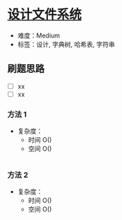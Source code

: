 # [设计文件系统](https://leetcode-cn.com/problems/design-file-system/)

- 难度：Medium
- 标签：设计, 字典树, 哈希表, 字符串

## 刷题思路

- [ ] xx
- [ ] xx

### 方法 1

- 复杂度：
    - 时间 O()
    - 空间 O()

``` js

```

### 方法 2

- 复杂度：
    - 时间 O()
    - 空间 O()

``` js

```
